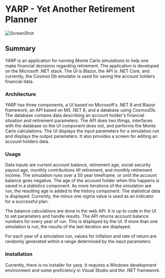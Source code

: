 # YARP - Yet Another Retirement Planner

![ScreenShot](https://github.com/DougPomerenke/YARP-UI/assets/141588660/486cd0f2-1c28-4c8d-8b1a-50c43dcc6e3d)


## Summary
YARP is an application for running Monte Carlo simulations to help one make financial decisions regarding retirement. The application is developed on the Microsoft .NET stack. The UI is Blazor, the API is .NET Core, and currently, the Cosmso Db emulator is used for saving the account holders financial data.

### Architecture
YARP has three components, a UI based on Microsoft's .NET 8 and Blazor framework, an API based on MS .NET 8, and a database using CosmosDb. The database contains data describing an account holder's financial situation and retirement parameters. The API does two things, interfaces with the database so the UI component does not, and performs the Monte Carlo calculations. The UI displays the input parameters for a simulation run and displays the output parameters. It also provides a screen for editing an account holders data. 

### Usage
Data inputs are current account balance, retirement age, social security payout age, monthly contributions till retirement, and monthly retirement income. The simulation runs over a 50 year timeframe, or until the account balance goes negative. The age of the account holder when this happens is saved in a statistics component. As more iterations of the simulation are run, the resulting age is added to the history component. The statistical data is displayed. Currently, the minus one sigma value is used as an indicator for a successful plan.

The balance calculations are done in the web API. It is up to code in the UI to set parameters and handle results. The API returns account balance numbers for every year of run. This is displayed by the UI. If more than one simulation is run, the results of the last iteration are displayed. 

For each year of a simulation run, values for inflation and rate of return are randomly generated within a range determined by the input parameters.

### Installation

Currently, there is no installer for yarp. It requires a Windows development environment and some proficiency in Visual Studio and the .NET framework.






